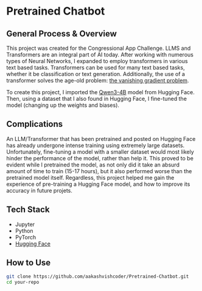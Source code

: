 # Pretrained Chatbot

## General Process & Overview

<p>This project was created for the Congressional App Challenge. LLMS and Transformers are an integral part of AI today. After working with numerous types of Neural Networks, I expanded to employ transformers in various text based tasks. Transformers can be used for many text based tasks, whether it be classification or text generation. Additionally, the use of a transformer solves the age-old problem: <a href="https://en.wikipedia.org/wiki/Vanishing_gradient_problem">the vanishing gradient problem</a>. </p>
<p>To create this project, I imported the <a href="https://huggingface.co/Qwen/Qwen3-4B">Qwen3-4B</a> model from Hugging Face. Then, using a dataset that I also found in Hugging Face, I fine-tuned the model (changing up the weights and biases). </p>

## Complications

<p>An LLM/Transformer that has been pretrained and posted on Hugging Face has already undergone intense training using extremely large datasets. Unfortunately, fine-tuning a model with a smaller dataset would most likely hinder the performance of the model, rather than help it. This proved to be evident while I pretrained the model, as not only did it take an absurd amount of time to train (15-17 hours), but it also performed worse than the pretrained model itself. Regardless, this project helped me gain the experience of pre-training a Hugging Face model, and how to improve its accuracy in future projets. </p>

## Tech Stack

- Jupyter
- Python
- PyTorch
- <a href="https://huggingface.co/models">Hugging Face</a>

## How to Use

```bash
git clone https://github.com/aakashvishcoder/Pretrained-Chatbot.git
cd your-repo
